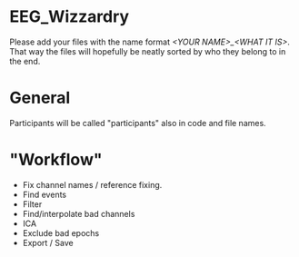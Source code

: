 # EEG_Wizzardry

Please add your files with the name format *\<YOUR NAME\>_\<WHAT IT IS\>*.
That way the files will hopefully be neatly sorted by who they belong to in the end.

# General
Participants will be called "participants" also in code and file names.

# "Workflow"
- Fix channel names / reference fixing.
- Find events
- Filter
- Find/interpolate bad channels
- ICA
- Exclude bad epochs
- Export / Save
